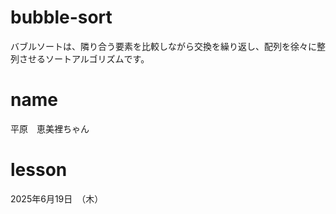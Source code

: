 # bubble-sort
バブルソートは、隣り合う要素を比較しながら交換を繰り返し、配列を徐々に整列させるソートアルゴリズムです。

# name
平原　恵美裡ちゃん

# lesson
2025年6月19日　（木）
